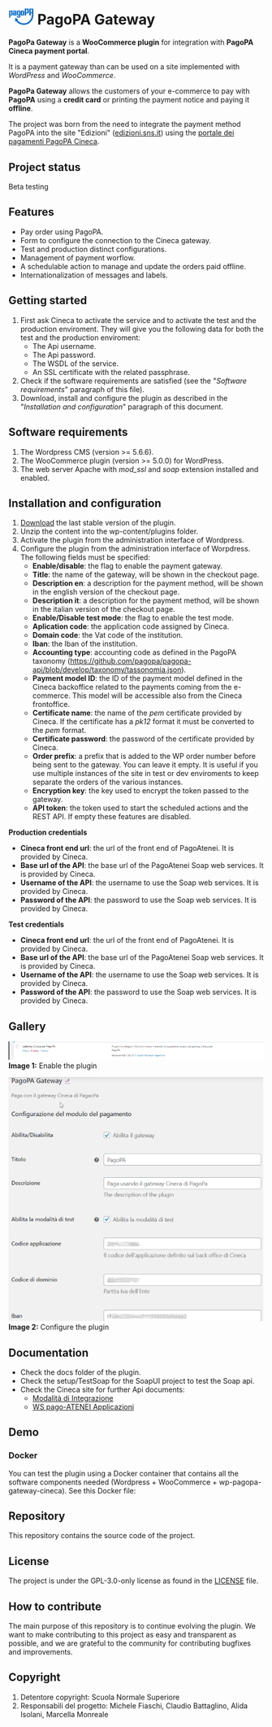 # <img src="docs/Logo.png" width=50> PagoPA Gateway 
**PagoPa Gateway** is a **WooCommerce plugin** for integration with **PagoPA Cineca payment portal**.

It is a payment gateway than can be used on a site implemented with *WordPress* and *WooCommerce*.

**PagoPa Gateway** allows the customers of your e-commerce to pay with **PagoPA** using a **credit card** or printing the payment notice and paying it **offline**.

The project was born from the need to integrate the payment method PagoPA into the site "Edizioni" ([edizioni.sns.it](https://edizioni.sns.it)) using the [portale dei pagamenti PagoPA Cineca](https://sns.pagoatenei.cineca.it/).


## Project status
Beta testing

## Features
- Pay order using PagoPA.
- Form to configure the connection to the Cineca gateway.
- Test and production distinct configurations.
- Management of payment worflow.
- A schedulable action to manage and update the orders paid offline.
- Internationalization of messages and labels.

## Getting started
1. First ask Cineca to activate the service and to activate the test and the production enviroment. They will give you the following data for both the test and the production enviroment:
   - The Api username.
   - The Api password.
   - The WSDL of the service.
   - An SSL certificate with the related passphrase.
2. Check if the software requirements are satisfied (see the "*Software requirements*" paragraph of this file).
3. Download, install and configure the plugin as described in the "*Installation and configuration*" paragraph of this document.

## Software requirements
1. The Wordpress CMS (version >= 5.6.6).
2. The WooCommerce plugin (version >= 5.0.0) for WordPress.
3. The web server Apache with *mod_ssl* and *soap* extension installed and enabled.
## Installation and configuration
1. [Download](https://github.com/ScuolaNormaleSuperiore/wp-pagopa-gateway-cineca/archive/refs/heads/main.zip) the last stable version of the plugin.
2. Unzip the content into the wp-content/plugins folder.
3. Activate the plugin from the administration interface of Wordpress. 
4. Configure the plugin from the administration interface of Worpdress. The following fields must be specified:
   - **Enable/disable**: the flag to enable the payment gateway.
   - **Title**: the name of the gateway, will be shown in the checkout page.
   - **Description en**: a description for the payment method, will be shown in the english version of the checkout page.
   - **Description it**: a description for the payment method, will be shown in the italian version of the checkout page.
   - **Enable/Disable test mode**: the flag to enable the test mode.
   - **Aplication code**: the application code assigned by Cineca.
   - **Domain code**: the Vat code of the institution.
   - **Iban**: the Iban of the institution.
   - **Accounting type**: accounting code as defined in the PagoPA taxonomy (https://github.com/pagopa/pagopa-api/blob/develop/taxonomy/tassonomia.json).
   - **Payment model ID**: the ID of the payment model defined in the Cineca backoffice related to the payments coming from the e-commerce. This model will be accessible also from the Cineca frontoffice.
   - **Certificate name**: the name of the *pem* certificate provided by Cineca. If the certificate has a *pk12* format it must be converted to the *pem* format.
   - **Certificate password**: the password of the certificate provided by Cineca.
   - **Order prefix**: a prefix that is added to the WP order number before being sent to the gateway. You can leave it empty. It is useful if you use multiple instances of the site in test or dev enviroments to keep separate the orders of the various instances.
   - **Encryption key**: the key used to encrypt the token passed to the gateway.
   - **API token**: the token used to start the scheduled actions and the REST API. If empty these features are disabled.
  
  **Production credentials**
   - **Cineca front end url**: the url of the front end of PagoAtenei. It is provided by Cineca.
   - **Base url of the API**: the base url of the PagoAtenei Soap web services. It is provided by Cineca.
   - **Username of the API**: the username to use the Soap web services. It is provided by Cineca.
   - **Password of the API**: the password to use the Soap web services. It is provided by Cineca.
 
  **Test credentials**
   - **Cineca front end url**: the url of the front end of PagoAtenei. It is provided by Cineca.
   - **Base url of the API**: the base url of the PagoAtenei Soap web services. It is provided by Cineca.
   - **Username of the API**: the username to use the Soap web services. It is provided by Cineca.
   - **Password of the API**: the password to use the Soap web services. It is provided by Cineca. 

## Gallery
![Enable](docs/screenshots/EnablePlugin_1.png)
**Image 1:** Enable the plugin

![configure](docs/screenshots/ConfigurePlugin_1.png) 
**Image 2:** Configure the plugin

## Documentation
- Check the docs folder of the plugin.
- Check the setup/TestSoap for the SoapUI project to test the Soap api.
- Check the Cineca site for further Api documents:
	- [Modalità di Integrazione](https://wiki.u-gov.it/confluence/pages/releaseview.action?pageId=329846832)
	- [WS pago-ATENEI Applicazioni](https://wiki.u-gov.it/confluence/display/public/UGOVINT/WS+pago-ATENEI+Applicazioni)

## Demo
### Docker
You can test the plugin using a Docker container that contains all the software components needed (Wordpress + WooCommerce + wp-pagopa-gateway-cineca). See this Docker file: 


## Repository
This repository contains the source code of the project.
## License
The project is under the GPL-3.0-only license as found in the [LICENSE](https://github.com/ScuolaNormaleSuperiore/wp-pagopa-gateway-cineca/blob/main/LICENSE) file.

## How to contribute
The main purpose of this repository is to continue evolving the plugin. We want to make contributing to this project as easy and transparent as possible, and we are grateful to the community for contributing bugfixes and improvements.
## Copyright
1. Detentore copyright: Scuola Normale Superiore
2. Responsabili del progetto: Michele Fiaschi, Claudio Battaglino, Alida Isolani, Marcella Monreale
